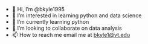 - 👋 Hi, I’m @bkyle1995
- 👀 I’m interested in learning python and data science
- 🌱 I’m currently learning python
- 💞️ I’m looking to collaborate on data analysis
- 📫 How to reach me email me at bkyle1@vt.edu

<!---
bkyle1995/bkyle1995 is a ✨ special ✨ repository because its `README.md` (this file) appears on your GitHub profile.
You can click the Preview link to take a look at your changes.
--->

